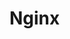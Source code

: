 # Nginx

<script type="text/javascript" src="gitbook/app.js"></script>
<script type="text/javascript" src="js/general.js"></script>